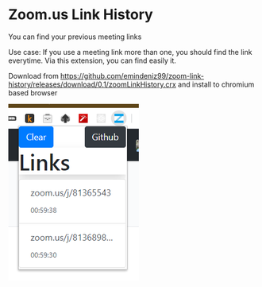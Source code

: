 # Zoom.us Link History
You can find your previous meeting links

Use case: If you use a meeting link more than one, you should find the link everytime. Via this extension, you can find easily it.

Download from https://github.com/emindeniz99/zoom-link-history/releases/download/0.1/zoomLinkHistory.crx 
and install to chromium based browser

![](./image.png )
